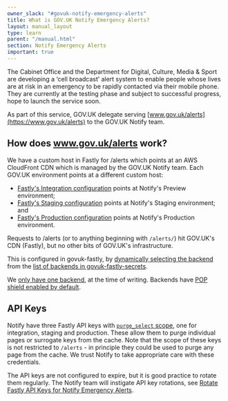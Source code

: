 ```yaml
---
owner_slack: "#govuk-notify-emergency-alerts"
title: What is GOV.UK Notify Emergency Alerts?
layout: manual_layout
type: learn
parent: "/manual.html"
section: Notify Emergency Alerts
important: true
---
```


The Cabinet Office and the Department for Digital, Culture, Media & Sport are developing a ‘cell broadcast’ alert system to enable people whose lives are at risk in an emergency to be rapidly contacted via their mobile phone. They are currently at the testing phase and subject to successful progress, hope to launch the service soon.

As part of this service, GOV.UK delegate serving [www.gov.uk/alerts](https://www.gov.uk/alerts) to the GOV.UK Notify team.

How does www.gov.uk/alerts work?
--------------------------------

We have a custom host in Fastly for /alerts which points at an AWS CloudFront CDN which is managed by the GOV.UK Notify team. Each GOV.UK environment points at a different custom host:

- [Fastly's Integration configuration](https://manage.fastly.com/configure/services/4mENG6RJL8sxnvgPUMRDz2/versions/275/origins) points at Notify's Preview environment;
- [Fastly's Staging configuration](https://manage.fastly.com/configure/services/13QQKEZBSrBFyfxYGzjHPZ/versions/854/origins) points at Notify's Staging environment; and
- [Fastly's Production configuration](https://manage.fastly.com/configure/services/4b340CyOhAgINR9eKMH83h/versions/549/origins) points at Notify's Production environment.

Requests to /alerts (or to anything beginning with `/alerts/`) hit GOV.UK's CDN (Fastly), but no other bits of GOV.UK's infrastructure.

This is configured in govuk-fastly, by [dynamically selecting the backend](https://github.com/alphagov/govuk-fastly/blob/ffd54b5c495a6daad6f6a774d53296924cb4e784/modules/www/service.tf#L70-L73) from the [list of backends in govuk-fastly-secrets](https://github.com/alphagov/govuk-fastly-secrets/blob/fbf5333dafdca0250d67c043b15750a6b160de6a/secrets.yaml#L58-L61).

We [only have one backend](https://github.com/alphagov/govuk-fastly-secrets/blob/fbf5333dafdca0250d67c043b15750a6b160de6a/secrets.yaml#L58-L61), at the time of writing. Backends have [POP shield enabled by default](https://github.com/alphagov/govuk-fastly/blob/ffd54b5c495a6daad6f6a774d53296924cb4e784/modules/www/service.tf#L83).

API Keys
--------

Notify have three Fastly API keys with [`purge_select` scope](https://developer.fastly.com/reference/api/auth/#scopes), one for
integration, staging and production. These allow them to purge individual pages or surrogate keys from the cache. Note that the scope
of these keys is not restricted to `/alerts` - in principle they could be used to purge any page from the cache. We trust Notify to take
appropriate care with these credentials.

The API keys are not configured to expire, but it is good practice to rotate them regularly. The Notify team will instigate API key rotations,
see [Rotate Fastly API Keys for Notify Emergency Alerts](/manual/how-to-rotate-fastly-api-keys-for-notify-emergency-alerts.html).
